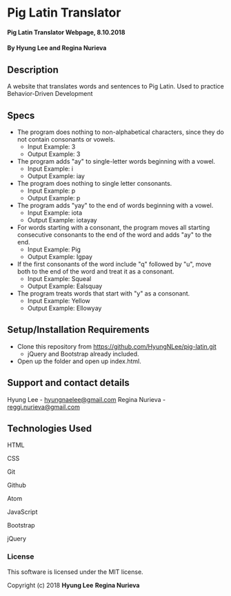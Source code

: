 # Pig Latin Translator

#### Pig Latin Translator Webpage, 8.10.2018

#### By Hyung Lee and Regina Nurieva

## Description

A website that translates words and sentences to Pig Latin. Used to practice Behavior-Driven Development

## Specs
* The program does nothing to non-alphabetical characters, since they do not contain consonants or vowels.
  * Input Example: 3
  * Output Example: 3
* The program adds "ay" to single-letter words beginning with a vowel.
  * Input Example: i
  * Output Example: iay
* The program does nothing to single letter consonants.
  * Input Example: p
  * Output Example: p
* The program adds "yay" to the end of words beginning with a vowel.
  * Input Example: iota
  * Output Example: iotayay
* For words starting with a consonant, the program moves all starting consecutive consonants to the end of the word and adds "ay" to the end.
  * Input Example: Pig
  * Output Example: Igpay
* If the first consonants of the word include "q" followed by "u", move both to the end of the word and treat it as a consonant.
  * Input Example: Squeal
  * Output Example: Ealsquay
* The program treats words that start with "y" as a consonant.
  * Input Example: Yellow
  * Output Example: Ellowyay

## Setup/Installation Requirements

* Clone this repository from https://github.com/HyungNLee/pig-latin.git
  * jQuery and Bootstrap already included.
* Open up the folder and open up index.html.

## Support and contact details

Hyung Lee - hyungnaelee@gmail.com
Regina Nurieva - reggi.nurieva@gmail.com

## Technologies Used

HTML

CSS

Git

Github

Atom

JavaScript

Bootstrap

jQuery

### License

This software is licensed under the MIT license.

Copyright (c) 2018 **Hyung Lee** **Regina Nurieva**
